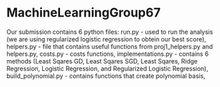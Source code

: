 # MachineLearningGroup67
Our submission contains 6 python files:
run.py  - used to run the analysis (we are using regularized logistic regression to obtein our best score), 
helpers.py - file that contains useful functions from proj1_helpers.py and helpers.py, 
costs.py - costs functions, 
implementations.py - contains 6 methods (Least Sqares GD, Least Sqares SGD, Least Sqares, Ridge Regression, Logistic Regression,  and Regularized Logistic Regression), 
build_polynomial.py - contains functions that create polynomial basis,  
